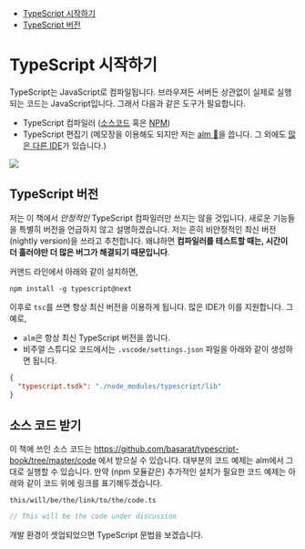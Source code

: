 * [TypeScript 시작하기](#getting-started-with-typescript)
* [TypeScript 버전](#typescript-version)

# TypeScript 시작하기

TypeScript는 JavaScript로 컴파일됩니다. 브라우져든 서버든 상관없이 실제로 실행되는 코드는 JavaScript입니다. 그래서 다음과 같은 도구가 필요합니다.

* TypeScript 컴파일러 ([소스코드](https://github.com/Microsoft/TypeScript/) 혹은  [NPM](https://www.npmjs.com/package/typescript))
* TypeScript 편집기 (메모장을 이용해도 되지만 저는 [alm 🌹](http://alm.tools)을 씁니다. 그 외에도 [많은 다른 IDE]( https://github.com/Microsoft/TypeScript/wiki/TypeScript-Editor-Support)가 있습니다.)


![](https://raw.githubusercontent.com/alm-tools/alm-tools.github.io/master/screens/main.png)


## TypeScript 버전

저는 이 책에서 *안정적인* TypeScript 컴파일러만 쓰지는 않을 것입니다. 새로운 기능들을 특별히 버전을 언급하지 않고 설명하겠습니다. 저는 흔히 비안정적인 최신 버전(nightly version)을 쓰라고 추천합니다. 왜냐하면 **컴파일러를 테스트할 때는, 시간이 더 흘러야만 더 많은 버그가 해결되기 때문입니다**.

커맨드 라인에서 아래와 같이 설치하면,

```
npm install -g typescript@next
```

이후로 `tsc`를 쓰면 항상 최신 버전을 이용하게 됩니다. 많은 IDE가 이를 지원합니다. 그 예로,

* `alm`은 항상 최신 TypeScript 버전을 씁니다.
* 비주얼 스튜디오 코드에서는 `.vscode/settings.json` 파일을 아래와 같이 생성하면 됩니다.
```json
{
  "typescript.tsdk": "./node_modules/typescript/lib"
}
```

## 소스 코드 받기
이 책에 쓰인 소스 코드는 https://github.com/basarat/typescript-book/tree/master/code 에서 받으실 수 있습니다. 대부분의 코드 예제는 alm에서 그대로 실행할 수 있습니다. 만약 (npm 모듈같은) 추가적인 설치가 필요한 코드 예제는 아래와 같이 코드 위에 링크를 표기해두겠습니다.

`this/will/be/the/link/to/the/code.ts`
```ts
// This will be the code under discussion
```

개발 환경이 셋업되었으면 TypeScript 문법을 보겠습니다.
